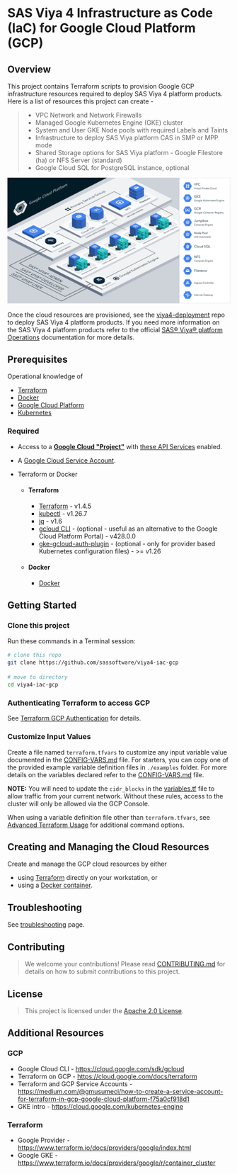# SAS Viya 4 Infrastructure as Code (IaC) for Google Cloud Platform (GCP)

## Overview

This project contains Terraform scripts to provision Google GCP infrastructure resources required to deploy SAS Viya 4 platform products. Here is a list of resources this project can create -

  >- VPC Network and Network Firewalls
  >- Managed Google Kubernetes Engine (GKE) cluster
  >- System and User GKE Node pools with required Labels and Taints
  >- Infrastructure to deploy SAS Viya platform CAS in SMP or MPP mode
  >- Shared Storage options for SAS Viya platform -  Google Filestore (ha) or NFS Server (standard)
  >- Google Cloud SQL for PostgreSQL instance, optional

[<img src="./docs/images/viya4-iac-gcp-diag.png" alt="Architecture Diagram" width="750"/>](./docs/images/viya4-iac-gcp-diag.png?raw=true)

Once the cloud resources are provisioned, see the [viya4-deployment](https://github.com/sassoftware/viya4-deployment) repo to deploy SAS Viya 4 platform products. If you need more information on the SAS Viya 4 platform products refer to the official [SAS&reg; Viya&reg; platform Operations](https://go.documentation.sas.com/?cdcId=itopscdc&cdcVersion=v_001LTS&docsetId=itopswlcm&docsetTarget=home.htm&locale=en) documentation for more details.

## Prerequisites

Operational knowledge of 
- [Terraform](https://www.terraform.io/intro/index.html)
- [Docker](https://www.docker.com/)
- [Google Cloud Platform](https://cloud.google.com/)
- [Kubernetes](https://kubernetes.io/docs/concepts/)

### Required

- Access to a [**Google Cloud "Project"**](https://cloud.google.com/resource-manager/docs/creating-managing-projects) with [these API Services](docs/user/APIServices.md) enabled. 

- A [Google Cloud Service Account](./docs/user/TerraformGCPAuthentication.md).

- Terraform or Docker
  - #### Terraform
    - [Terraform](https://www.terraform.io/downloads.html) - v1.4.5
    - [kubectl](https://kubernetes.io/docs/tasks/tools/install-kubectl) - v1.26.7
    - [jq](https://stedolan.github.io/jq/) - v1.6
    - [gcloud CLI](https://cloud.google.com/sdk/gcloud) - (optional - useful as an alternative to the Google Cloud Platform Portal) - v428.0.0
    - [gke-gcloud-auth-plugin](https://cloud.google.com/kubernetes-engine/docs/how-to/cluster-access-for-kubectl#install_plugin) - (optional - only for provider based Kubernetes configuration files) - >= v1.26
  - #### Docker
    - [Docker](https://docs.docker.com/get-docker/)

## Getting Started

### Clone this project

Run these commands in a Terminal session:

```bash
# clone this repo
git clone https://github.com/sassoftware/viya4-iac-gcp

# move to directory
cd viya4-iac-gcp
```

### Authenticating Terraform to access GCP

See [Terraform GCP Authentication](./docs/user/TerraformGCPAuthentication.md) for details.

### Customize Input Values

Create a file named `terraform.tfvars` to customize any input variable value documented in the [CONFIG-VARS.md](docs/CONFIG-VARS.md) file. For starters, you can copy one of the provided example variable definition files in `./examples` folder. For more details on the variables declared refer to the [CONFIG-VARS.md](docs/CONFIG-VARS.md) file.

**NOTE:** You will need to update the `cidr_blocks` in the [variables.tf](variables.tf) file to allow traffic from your current network. Without these rules, access to the cluster will only be allowed via the GCP Console.

When using a variable definition file other than `terraform.tfvars`, see [Advanced Terraform Usage](docs/user/AdvancedTerraformUsage.md) for additional command options.

## Creating and Managing the Cloud Resources

Create and manage the GCP cloud resources by either 

- using [Terraform](docs/user/TerraformUsage.md) directly on your workstation, or
- using a [Docker container](docs/user/DockerUsage.md). 


## Troubleshooting

See [troubleshooting](./docs/Troubleshooting.md) page.

## Contributing

> We welcome your contributions! Please read [CONTRIBUTING.md](CONTRIBUTING.md) for details on how to submit contributions to this project. 

## License

> This project is licensed under the [Apache 2.0 License](LICENSE).

## Additional Resources

### GCP

- Google Cloud CLI - https://cloud.google.com/sdk/gcloud
- Terraform on GCP - https://cloud.google.com/docs/terraform
- Terraform and GCP Service Accounts - https://medium.com/@gmusumeci/how-to-create-a-service-account-for-terraform-in-gcp-google-cloud-platform-f75a0cf918d1
- GKE intro - https://cloud.google.com/kubernetes-engine

### Terraform 

- Google Provider - https://www.terraform.io/docs/providers/google/index.html
- Google GKE - https://www.terraform.io/docs/providers/google/r/container_cluster
